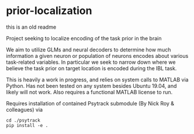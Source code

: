 # prior-localization
this is an old readme

Project seeking to localize encoding of the task prior in the brain

We aim to utilize GLMs and neural decoders to determine how much information a given neuron
or population of neurons encodes about various task-related variables. In particular we seek
to narrow down where we believe the task prior on target location is encoded during the IBL task.

This is heavily a work in progress, and relies on system calls to MATLAB via Python. Has not been
tested on any system besides Ubuntu 19.04, and likely will not work. Also requires a functional
MATLAB license to run.

Requires installation of contained Psytrack submodule (By Nick Roy & colleagues) via

```
cd ./psytrack
pip install -e .
```
